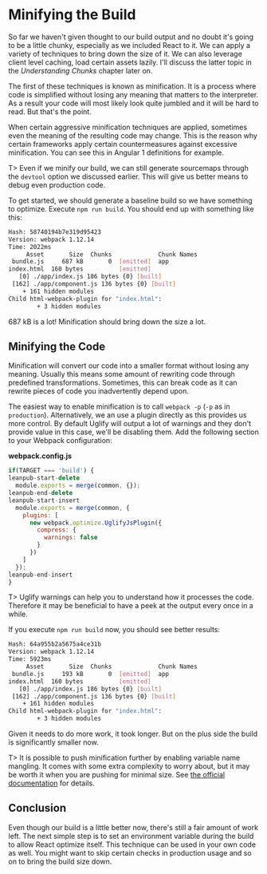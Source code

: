 # Minifying the Build

So far we haven't given thought to our build output and no doubt it's going to be a little chunky, especially as we included React to it. We can apply a variety of techniques to bring down the size of it. We can also leverage client level caching, load certain assets lazily. I'll discuss the latter topic in the *Understanding Chunks* chapter later on.

The first of these techniques is known as minification. It is a process where code is simplified without losing any meaning that matters to the interpreter. As a result your code will most likely look quite jumbled and it will be hard to read. But that's the point.

When certain aggressive minification techniques are applied, sometimes even the meaning of the resulting code may change. This is the reason why certain frameworks apply certain countermeasures against excessive minification. You can see this in Angular 1 definitions for example.

T> Even if we minify our build, we can still generate sourcemaps through the `devtool` option we discussed earlier. This will give us better means to debug even production code.

To get started, we should generate a baseline build so we have something to optimize. Execute `npm run build`. You should end up with something like this:

```bash
Hash: 58740194b7e319d95423
Version: webpack 1.12.14
Time: 2022ms
     Asset       Size  Chunks             Chunk Names
 bundle.js     687 kB       0  [emitted]  app
index.html  160 bytes          [emitted]
   [0] ./app/index.js 186 bytes {0} [built]
 [162] ./app/component.js 136 bytes {0} [built]
    + 161 hidden modules
Child html-webpack-plugin for "index.html":
        + 3 hidden modules
```

687 kB is a lot! Minification should bring down the size a lot.

## Minifying the Code

Minification will convert our code into a smaller format without losing any meaning. Usually this means some amount of rewriting code through predefined transformations. Sometimes, this can break code as it can rewrite pieces of code you inadvertently depend upon.

The easiest way to enable minification is to call `webpack -p` (`-p` as in `production`). Alternatively, we an use a plugin directly as this provides us more control. By default Uglify will output a lot of warnings and they don't provide value in this case, we'll be disabling them. Add the following section to your Webpack configuration:

**webpack.config.js**

```javascript
if(TARGET === 'build') {
leanpub-start-delete
  module.exports = merge(common, {});
leanpub-end-delete
leanpub-start-insert
  module.exports = merge(common, {
    plugins: [
      new webpack.optimize.UglifyJsPlugin({
        compress: {
          warnings: false
        }
      })
    ]
  });
leanpub-end-insert
}
```

T> Uglify warnings can help you to understand how it processes the code. Therefore it may be beneficial to have a peek at the output every once in a while.

If you execute `npm run build` now, you should see better results:

```bash
Hash: 64a955b2a5675a4ce31b
Version: webpack 1.12.14
Time: 5923ms
     Asset       Size  Chunks             Chunk Names
 bundle.js     193 kB       0  [emitted]  app
index.html  160 bytes          [emitted]
   [0] ./app/index.js 186 bytes {0} [built]
 [162] ./app/component.js 136 bytes {0} [built]
    + 161 hidden modules
Child html-webpack-plugin for "index.html":
        + 3 hidden modules
```

Given it needs to do more work, it took longer. But on the plus side the build is significantly smaller now.

T> It is possible to push minification further by enabling variable name mangling. It comes with some extra complexity to worry about, but it may be worth it when you are pushing for minimal size. See [the official documentation](https://webpack.github.io/docs/list-of-plugins.html#uglifyjsplugin) for details.

## Conclusion

Even though our build is a little better now, there's still a fair amount of work left. The next simple step is to set an environment variable during the build to allow React optimize itself. This technique can be used in your own code as well. You might want to skip certain checks in production usage and so on to bring the build size down.
